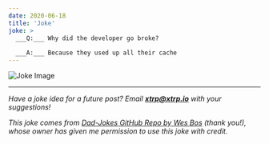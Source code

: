 ```yaml
---
date: 2020-06-18
title: 'Joke'
joke: >
  ___Q:___ Why did the developer go broke?
  
  ___A:___ Because they used up all their cache
---
```


![Joke Image](https://private.xtrp.io/projects/DailyDeveloperJokes/public_image_server/images/5e1258f50f7c0.png)

---
*Have a joke idea for a future post? Email **[xtrp@xtrp.io](mailto:xtrp@xtrp.io)** with your suggestions!*

*This joke comes from [Dad-Jokes GitHub Repo by Wes Bos](https://github.com/wesbos/dad-jokes) (thank you!), whose owner has given me permission to use this joke with credit.*

<!-- 
Joke text:
**Q:** Why did the developer go broke?

**A:** Because they used up all their cache
 -->

